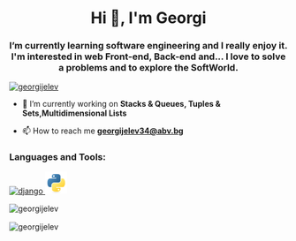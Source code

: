 <h1 align="center">Hi 👋, I'm Georgi</h1>
<h3 align="center">I’m currently learning software engineering and I really enjoy it. I'm interested in web Front-end, Back-end and... I love to solve a problems and to explore the SoftWorld.</h3>

<p align="left"> <a href="https://github.com/ryo-ma/github-profile-trophy"><img src="https://github-profile-trophy.vercel.app/?username=georgijelev" alt="georgijelev" /></a> </p>

- 🔭 I’m currently working on **Stacks & Queues, Tuples & Sets,Multidimensional Lists**

- 📫 How to reach me **georgijelev34@abv.bg**


<h3 align="left">Languages and Tools:</h3>
<p align="left"> <a href="https://www.djangoproject.com/" target="_blank" rel="noreferrer"> <img src="https://cdn.worldvectorlogo.com/logos/django.svg" alt="django" width="40" height="40"/> </a> <a href="https://www.python.org" target="_blank" rel="noreferrer"> <img src="https://raw.githubusercontent.com/devicons/devicon/master/icons/python/python-original.svg" alt="python" width="40" height="40"/> </a> </p>

<p><img align="center" src="https://github-readme-stats.vercel.app/api/top-langs?username=georgijelev&show_icons=true&locale=en&layout=compact" alt="georgijelev" /></p>

<p><img align="center" src="https://github-readme-streak-stats.herokuapp.com/?user=georgijelev&" alt="georgijelev" /></p>
